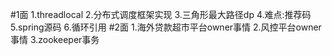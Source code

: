 #1面
1.threadlocal
2.分布式调度框架实现
3.三角形最大路径dp
4.难点:推荐码
5.spring源码
6.循环引用
#2面
1.海外贷款超市平台owner事情
2.风控平台owner事情
3.zookeeper事务
